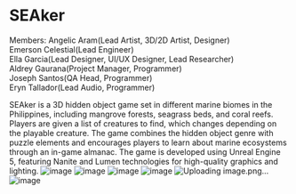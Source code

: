 # SEAker
 
Members:
Angelic Aram(Lead Artist, 3D/2D Artist, Designer)  
Emerson Celestial(Lead Engineer)  
Ella Garcia(Lead Designer, UI/UX Designer, Lead Researcher)  
Aldrey Gaurana(Project Manager, Programmer)  
Joseph Santos(QA Head, Programmer)  
Eryn Tallador(Lead Audio, Programmer)  

SEAker is a 3D hidden object game set in different marine biomes in the Philippines, including mangrove forests, seagrass beds, and coral reefs. Players are given a list of creatures to find, which changes depending on the playable creature. The game combines the hidden object genre with puzzle elements and encourages players to learn about marine ecosystems through an in-game almanac. The game is developed using Unreal Engine 5, featuring Nanite and Lumen technologies for high-quality graphics and lighting.
![image](https://user-images.githubusercontent.com/80930588/235386809-1b7bb9e3-4155-4202-ac61-c7a0603ee601.png)
![image](https://user-images.githubusercontent.com/80930588/235386707-254683c3-4e8f-4edc-a162-c469ef5c3f9b.png)
![image](https://user-images.githubusercontent.com/80930588/235386774-543c63b1-7b57-4f81-a1c3-e5f43ef99c15.png)
![image](https://user-images.githubusercontent.com/80930588/235386849-aaacfcb5-7434-4631-b9bc-1d8f5f45d1bc.png)
![Uploading image.png…]()
![image](https://user-images.githubusercontent.com/80930588/235386926-b0d4d3a8-1468-4f22-8ea1-0556f87e482e.png)

